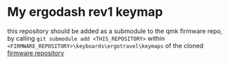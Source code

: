# My ergodash rev1 keymap

this repository should be added as a submodule to the qmk firmware repo,
by calling `git submodule add <THIS_REPOSITORY>` within `<FIRMWARE_REPOSITORY>\keyboards\ergotravel\keymaps` of the cloned [firmware repository](https://github.com/qmk/qmk_firmware)